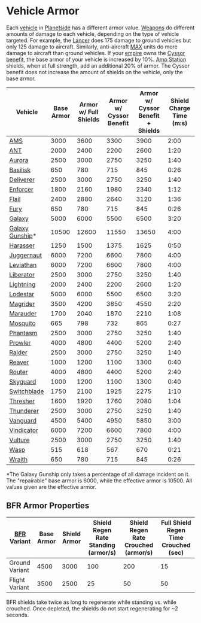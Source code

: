 # Vehicle Armor

Each [vehicle](../vehicles/index.md) in [Planetside](../PlanetSide.md) has
a different armor value. [Weapons](../weapons/Weapon.md) do different amounts of
damage to each vehicle, depending on the type of vehicle targeted. For example,
the [Lancer](../weapons/Lancer.md) does 175 damage to ground vehicles but only
125 damage to aircraft. Similarly, anti-aircraft
[MAX](../armor/Mechanized_Assault_Exo-Suit.md) units do more damage to aircraft
than ground vehicles. If your [empire](Empire.md) owns the
[Cyssor](../locations/Cyssor.md) [benefit](Empire_Benefit.md), the base armor of
your vehicle is increased by 10%. [Amp Station](../locations/Amp_Station.md)
shields, when at full strength, add an additional 20% of armor. The Cyssor
benefit does not increase the amount of shields on the vehicle, only the base
armor.

|Vehicle|Base Armor|Armor w/ Full Shields|Armor w/ Cyssor Benefit|Armor w/ Cyssor Benefit + Shields|Shield Charge Time (m:s)|
|--- |--- |--- |--- |--- |--- |
|[AMS](../vehicles/Advanced_Mobile_Station.md)|3000|3600|3300|3900|2:00|
|[ANT](../vehicles/Advanced_Nanite_Transport.md)|2000|2400|2200|2600|1:20|
|[Aurora](../vehicles/Aurora.md)|2500|3000|2750|3250|1:40|
|[Basilisk](../vehicles/Basilisk.md)|650|780|715|845|0:26|
|[Deliverer](../vehicles/Deliverer.md)|2500|3000|2750|3250|1:40|
|[Enforcer](../vehicles/Enforcer.md)|1800|2160|1980|2340|1:12|
|[Flail](../vehicles/Flail.md)|2400|2880|2640|3120|1:36|
|[Fury](../vehicles/Fury.md)|650|780|715|845|0:26|
|[Galaxy](../vehicles/Galaxy.md)|5000|6000|5500|6500|3:20|
|[Galaxy Gunship](../vehicles/Galaxy_Gunship.md)\*|10500|12600|11550|13650|4:00|
|[Harasser](../vehicles/Harasser.md)|1250|1500|1375|1625|0:50|
|[Juggernaut](../vehicles/Juggernaut.md)|6000|7200|6600|7800|4:00|
|[Leviathan](../vehicles/Leviathan.md)|6000|7200|6600|7800|4:00|
|[Liberator](../vehicles/Liberator.md)|2500|3000|2750|3250|1:40|
|[Lightning](../vehicles/Lightning.md)|2000|2400|2200|2600|1:20|
|[Lodestar](../vehicles/Lodestar.md)|5000|6000|5500|6500|3:20|
|[Magrider](../vehicles/Magrider.md)|3500|4200|3850|4550|2:20|
|[Marauder](../vehicles/Marauder.md)|1700|2040|1870|2210|1:08|
|[Mosquito](../vehicles/Mosquito.md)|665|798|732|865|0:27|
|[Phantasm](../vehicles/Phantasm.md)|2500|3000|2750|3250|1:40|
|[Prowler](../vehicles/Prowler.md)|4000|4800|4400|5200|2:40|
|[Raider](../vehicles/Raider.md)|2500|3000|2750|3250|1:40|
|[Reaver](../vehicles/Reaver.md)|1000|1200|1100|1300|0:40|
|[Router](../vehicles/Router.md)|4000|4800|4400|5200|2:40|
|[Skyguard](../vehicles/Skyguard.md)|1000|1200|1100|1300|0:40|
|[Switchblade](../items/Switchblade.md)|1750|2100|1925|2275|1:10|
|[Thresher](../vehicles/Thresher.md)|1600|1920|1760|2080|1:04|
|[Thunderer](../vehicles/Thunderer.md)|2500|3000|2750|3250|1:40|
|[Vanguard](../vehicles/Vanguard.md)|4500|5400|4950|5850|3:00|
|[Vindicator](../vehicles/Vindicator.md)|6000|7200|6600|7800|4:00|
|[Vulture](../vehicles/Vulture.md)|2500|3000|2750|3250|1:40|
|[Wasp](../vehicles/Wasp.md)|515|618|567|670|0:21|
|[Wraith](../vehicles/Wraith.md)|650|780|715|845|0:26|

\*The Galaxy Gunship only takes a percentage of all damage
incident on it. The "repairable" base armor is 6000, while the effective armor
is 10500. All values given are the effective armor.

## BFR Armor Properties

|[BFR](../vehicles/BattleFrame_Robotics.md) Variant|Base Armor|Shield Armor|Shield Regen Rate Standing (armor/s)|Shield Regen Rate Crouched (armor/s)|Full Shield Regen Time Crouched (sec)|
|--- |--- |--- |--- |--- |--- |
|Ground Variant|4500|3000|100|200|15|
|Flight Variant|3500|2500|25|50|50|

BFR shields take twice as long to regenerate while standing vs. while crouched.
Once depleted, the shields do not start regenerating for ~2 seconds.
